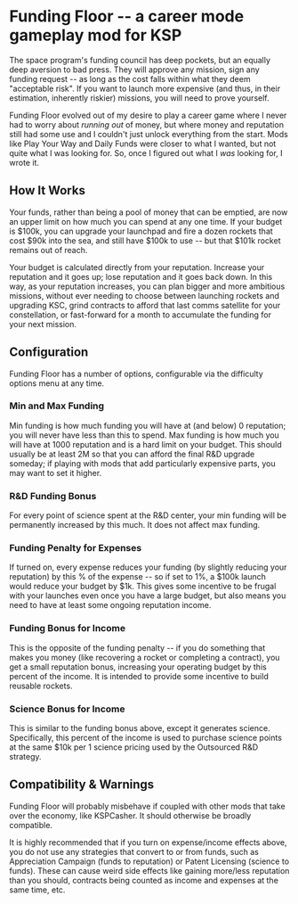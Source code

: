 # Funding Floor -- a career mode gameplay mod for KSP

The space program's funding council has deep pockets, but an equally deep aversion to bad press. They will approve any mission, sign any funding request -- as long as the cost falls within what they deem "acceptable risk". If you want to launch more expensive (and thus, in their estimation, inherently riskier) missions, you will need to prove yourself.

Funding Floor evolved out of my desire to play a career game where I never had to worry about *running out* of money, but where money and reputation still had some use and I couldn't just unlock everything from the start. Mods like Play Your Way and Daily Funds were closer to what I wanted, but not quite what I was looking for. So, once I figured out what I *was* looking for, I wrote it.

## How It Works

Your funds, rather than being a pool of money that can be emptied, are now an upper limit on how much you can spend at any one time. If your budget is $100k, you can upgrade your launchpad and fire a dozen rockets that cost $90k into the sea, and still have $100k to use -- but that $101k rocket remains out of reach.

Your budget is calculated directly from your reputation. Increase your reputation and it goes up; lose reputation and it goes back down. In this way, as your reputation increases, you can plan bigger and more ambitious missions, without ever needing to choose between launching rockets and upgrading KSC, grind contracts to afford that last comms satellite for your constellation, or fast-forward for a month to accumulate the funding for your next mission.

## Configuration

Funding Floor has a number of options, configurable via the difficulty options menu at any time.

### Min and Max Funding

Min funding is how much funding you will have at (and below) 0 reputation; you will never have less than this to spend. Max funding is how much you will have at 1000 reputation and is a hard limit on your budget. This should usually be at least 2M so that you can afford the final R&D upgrade someday; if playing with mods that add particularly expensive parts, you may want to set it higher.

### R&D Funding Bonus

For every point of science spent at the R&D center, your min funding will be permanently increased by this much. It does not affect max funding.

### Funding Penalty for Expenses

If turned on, every expense reduces your funding (by slightly reducing your reputation) by this % of the expense -- so if set to 1%, a $100k launch would reduce your budget by $1k. This gives some incentive to be frugal with your launches even once you have a large budget, but also means you need to have at least some ongoing reputation income.

### Funding Bonus for Income

This is the opposite of the funding penalty -- if you do something that makes you money (like recovering a rocket or completing a contract), you get a small reputation bonus, increasing your operating budget by this percent of the income. It is intended to provide some incentive to build reusable rockets.

### Science Bonus for Income

This is similar to the funding bonus above, except it generates science. Specifically, this percent of the income is used to purchase science points at the same $10k per 1 science pricing used by the Outsourced R&D strategy.

## Compatibility & Warnings

Funding Floor will probably misbehave if coupled with other mods that take over the economy, like KSPCasher. It should otherwise be broadly compatible.

It is highly recommended that if you turn on expense/income effects above, you do not use any strategies that convert to or from funds, such as Appreciation Campaign (funds to reputation) or Patent Licensing (science to funds). These can cause weird side effects like gaining more/less reputation than you should, contracts being counted as income and expenses at the same time, etc.
